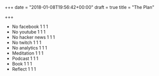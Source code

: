 +++
date = "2018-01-08T19:56:42+00:00"
draft = true
title = "The Plan"

+++
* No facebook 1 1 1
* No youtube 1 1 1
* No hacker news 1 1 1
* No twitch 1 1 1
* No analytics 1 1 1
* Meditation 1 1 1
* Podcast 1 1 1
* Book 1 1 1
* Reflect 1 1 1